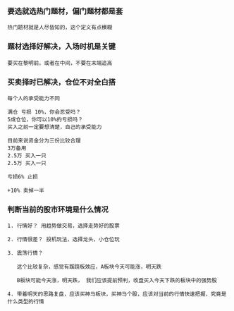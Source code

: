 ### 要选就选热门题材，偏门题材都是套
```
热门题材就是人尽皆知的，这个定义有点模糊
```
### 题材选择好解决，入场时机是关键
```
要买在黎明前，或者在中间，不要在末端追高
```

### 买卖择时已解决，仓位不对全白搭
```
每个人的承受能力不同

满仓 亏损 10%，你会忍受吗？
5成仓位，你可以10%的亏损吗？
买入之前一定要想清楚，自己的承受能力

目前来说资金分为三份比较合理
3万备用
2.5万 买入一只
2.5万 买入一只

亏损6% 止损

+10% 卖掉一半

```

### 判断当前的股市环境是什么情况
```
1. 行情好？ 用趋势做交易，选择走势好的股票

2. 行情很差？ 投机玩法，选择龙头，小仓位玩

3. 震荡行情？ 

   这个比较复杂，感觉有蹊跷板效应，A板块今天可能涨，明天跌

   B板块可能今天涨，明天跌， 我们应该提前预判，收盘买入今天下跌的板块中的强势股

4. 带着明天的思路复盘，应该买神马板块，买神马个股，应该对当前的行情快速把握，究竟是什么类型的行情
```

